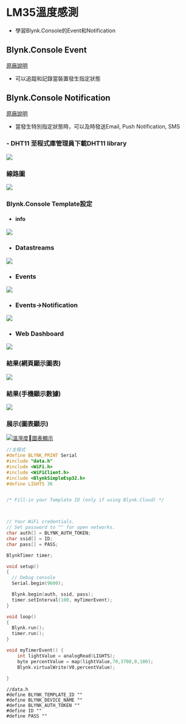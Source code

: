 # LM35溫度感測
- 學習Blynk.Console的Event和Notification

## Blynk.Console Event 

[原廠說明](https://docs.blynk.io/en/getting-started/events-tutorial)

- 可以追蹤和記錄當裝置發生指定狀態

## Blynk.Console Notification

[原廠說明](https://docs.blynk.io/en/getting-started/notification-management)

- 當發生特別指定狀態時，可以及時發送Email, Push Notification, SMS



### - DHT11 至程式庫管理員下載DHT11 library

![](pic2.png)


### 線路圖
![](DHT11_bb.png)

### Blynk.Console Template設定

 - #### info

![](pic5.png)

- ### Datastreams

![](pic6.png)

- ### Events

![](pic7.png)

- ### Events->Notification

![](pic8.png)

- ### Web Dashboard

![](pic9.png)


### 結果(網頁顯示圖表)

![](pic3.png)

### 結果(手機顯示數據)

![](pic4.jpeg)

### 展示(圖表顯示)

[![溫溼度圖表顯示](https://img.youtube.com/vi/cxEfopiZayY/1.jpg)](https://youtu.be/cxEfopiZayY)


```C++
//主程式
#define BLYNK_PRINT Serial
#include "data.h"
#include <WiFi.h>
#include <WiFiClient.h>
#include <BlynkSimpleEsp32.h>
#define LIGHTS 36


/* Fill-in your Template ID (only if using Blynk.Cloud) */



// Your WiFi credentials.
// Set password to "" for open networks.
char auth[] = BLYNK_AUTH_TOKEN;
char ssid[] = ID;
char pass[] = PASS;

BlynkTimer timer;

void setup()
{
  // Debug console
  Serial.begin(9600);

  Blynk.begin(auth, ssid, pass);
  timer.setInterval(100, myTimerEvent); 
}

void loop()
{
  Blynk.run();
  timer.run();
}

void myTimerEvent() {
    int lightValue = analogRead(LIGHTS);
    byte percentValue = map(lightValue,70,3700,0,100);      
    Blynk.virtualWrite(V0,percentValue);   
    
}
```

```
//data.h
#define BLYNK_TEMPLATE_ID ""
#define BLYNK_DEVICE_NAME ""
#define BLYNK_AUTH_TOKEN ""
#define ID ""
#define PASS ""
```



